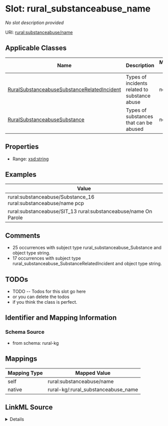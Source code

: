 

# Slot: rural_substanceabuse_name


_No slot description provided_





URI: [rural:substanceabuse/name](http://sail.ua.edu/ruralkg/substanceabuse/name)



<!-- no inheritance hierarchy -->





## Applicable Classes

| Name | Description | Modifies Slot |
| --- | --- | --- |
| [RuralSubstanceabuseSubstanceRelatedIncident](../classes/RuralSubstanceabuseSubstanceRelatedIncident.md) | Types of incidents related to substance abuse |  no  |
| [RuralSubstanceabuseSubstance](../classes/RuralSubstanceabuseSubstance.md) | Types of substances that can be abused |  no  |







## Properties

* Range: [xsd:string](http://www.w3.org/2001/XMLSchema#string)






## Examples

| Value |
| --- |
| rural:substanceabuse/Substance_16 rural:substanceabuse/name pcp |
| rural:substanceabuse/SIT_13 rural:substanceabuse/name On Parole |

## Comments

* 25 occurrences with subject type rural_substanceabuse_Substance and object type string.
* 17 occurrences with subject type rural_substanceabuse_SubstanceRelatedIncident and object type string.

## TODOs

* TODO -- Todos for this slot go here
* or you can delete the todos
* if you think the class is perfect.

## Identifier and Mapping Information







### Schema Source


* from schema: rural-kg




## Mappings

| Mapping Type | Mapped Value |
| ---  | ---  |
| self | rural:substanceabuse/name |
| native | rural-kg/:rural_substanceabuse_name |




## LinkML Source

<details>
```yaml
name: rural_substanceabuse_name
description: No slot description provided
todos:
- TODO -- Todos for this slot go here
- or you can delete the todos
- if you think the class is perfect.
comments:
- 25 occurrences with subject type rural_substanceabuse_Substance and object type
  string.
- 17 occurrences with subject type rural_substanceabuse_SubstanceRelatedIncident and
  object type string.
examples:
- value: rural:substanceabuse/Substance_16 rural:substanceabuse/name pcp
- value: rural:substanceabuse/SIT_13 rural:substanceabuse/name On Parole
from_schema: rural-kg
rank: 1000
slot_uri: rural:substanceabuse/name
alias: rural_substanceabuse_name
domain_of:
- rural_substanceabuse_Substance
- rural_substanceabuse_SubstanceRelatedIncident
range: string

```
</details>